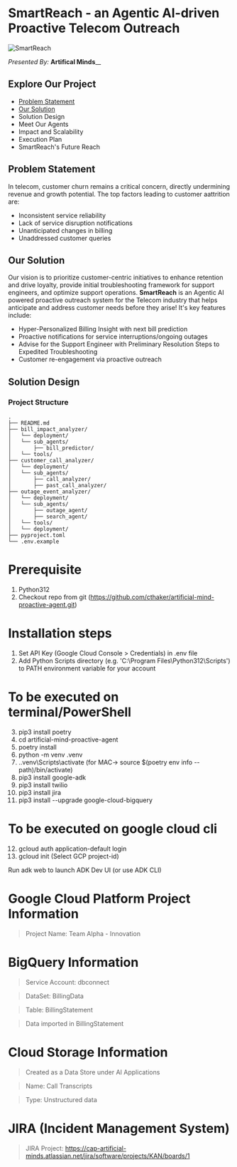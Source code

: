 # SmartReach - an Agentic AI-driven Proactive Telecom Outreach
![SmartReach](https://github.com/user-attachments/assets/54118c0a-7426-4e8f-9d5d-005126ce7158)

_Presented By:_ **Artifical Minds**__

## Explore Our Project
- [Problem Statement](problem_statement)
- [Our Solution](our_solution)
- Solution Design
- Meet Our Agents
- Impact and Scalability
- Execution Plan
- SmartReach's Future Reach

## Problem Statement
In telecom, customer churn remains a critical concern, directly undermining revenue and growth potential.
The top factors leading to customer aattrition are:
* Inconsistent service reliability
* Lack of service disruption notifications
* Unanticipated changes in billing
* Unaddressed customer queries

## Our Solution
Our vision is to prioritize customer-centric initiatives to enhance retention and drive loyalty, provide initial troubleshooting framework for support engineers, and optimize support operations. 
**SmartReach** is an Agentic AI powered proactive outreach system for the Telecom industry that helps anticipate and address customer needs before they arise!
It's key features include:
* Hyper-Personalized Billing Insight with next bill prediction
* Proactive notifications for service interruptions/ongoing outages
* Advise for the Support Engineer with Preliminary Resolution Steps to Expedited Troubleshooting
* Customer re-engagement via proactive outreach

## Solution Design 


### Project Structure
```
.
├── README.md
├── bill_impact_analyzer/
│   └── deployment/
│   └── sub_agents/
│       ├── bill_predictor/
│   └── tools/
├── customer_call_analyzer/
│   └── deployment/
│   └── sub_agents/
│       ├── call_analyzer/
│       ├── past_call_analyzer/
├── outage_event_analyzer/
│   └── deployment/
│   └── sub_agents/
│       ├── outage_agent/
│       ├── search_agent/
│   └── tools/
│   └── deployment/
├── pyproject.toml
└── .env.example
```

# Prerequisite
1. Python312
2. Checkout repo from git (https://github.com/cthaker/artificial-mind-proactive-agent.git)

# Installation steps
1. Set API Key (Google Cloud Console > Credentials) in .env file
2. Add Python Scripts directory (e.g. 'C:\Program Files\Python312\Scripts') to PATH environment variable for your account
# To be executed on terminal/PowerShell
3. pip3 install poetry
4. cd artificial-mind-proactive-agent
5. poetry install
6. python -m venv .venv
7. .\.venv\Scripts\activate (for MAC-> source $(poetry env info --path)/bin/activate)
8. pip3 install google-adk
9. pip3 install twilio
10. pip3 install jira
11. pip3 install --upgrade google-cloud-bigquery
# To be executed on google cloud cli
12. gcloud auth application-default login 
13. gcloud init (Select GCP project-id)

Run adk web to launch ADK Dev UI (or use ADK CLI)

# Google Cloud Platform Project Information
  > Project Name: Team Alpha - Innovation

# BigQuery Information
  > Service Account: dbconnect
 
  > DataSet: BillingData

  > Table: BillingStatement
  
  > Data imported in BillingStatement

# Cloud Storage Information
  > Created as a Data Store under AI Applications

  > Name: Call Transcripts

  > Type: Unstructured data


# JIRA (Incident Management System)
  > JIRA Project: https://cap-artificial-minds.atlassian.net/jira/software/projects/KAN/boards/1


